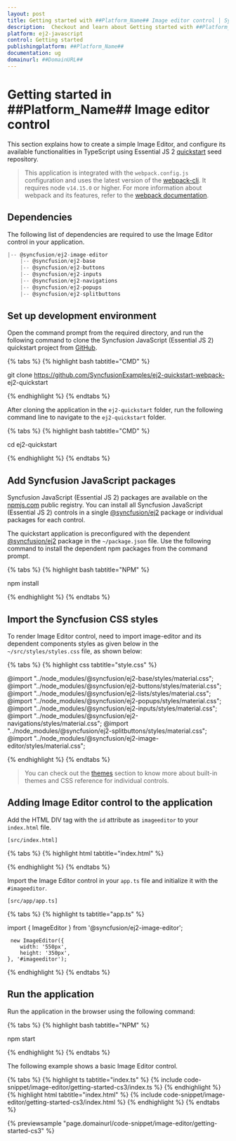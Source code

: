```yaml
---
layout: post
title: Getting started with ##Platform_Name## Image editor control | Syncfusion
description:  Checkout and learn about Getting started with ##Platform_Name## Image editor control of Syncfusion Essential JS 2 and more details.
platform: ej2-javascript
control: Getting started 
publishingplatform: ##Platform_Name##
documentation: ug
domainurl: ##DomainURL##
---
```


# Getting started in ##Platform_Name## Image editor control

This section explains how to create a simple Image Editor, and configure its available functionalities in TypeScript using Essential JS 2 [quickstart](https://github.com/SyncfusionExamples/ej2-quickstart-webpack-) seed repository.

> This application is integrated with the `webpack.config.js` configuration and uses the latest version of the [webpack-cli](https://webpack.js.org/api/cli/#commands). It requires node `v14.15.0` or higher. For more information about webpack and its features, refer to the [webpack documentation](https://webpack.js.org/guides/getting-started/).

## Dependencies

The following list of dependencies are required to use the Image Editor control in your application.

```js
|-- @syncfusion/ej2-image-editor
    |-- @syncfusion/ej2-base
    |-- @syncfusion/ej2-buttons
    |-- @syncfusion/ej2-inputs
    |-- @syncfusion/ej2-navigations
    |-- @syncfusion/ej2-popups
    |-- @syncfusion/ej2-splitbuttons
```

## Set up development environment

Open the command prompt from the required directory, and run the following command to clone the Syncfusion JavaScript (Essential JS 2) quickstart project from [GitHub](https://github.com/SyncfusionExamples/ej2-quickstart-webpack-).

{% tabs %}
{% highlight bash tabtitle="CMD" %}

git clone https://github.com/SyncfusionExamples/ej2-quickstart-webpack- ej2-quickstart

{% endhighlight %}
{% endtabs %}

After cloning the application in the `ej2-quickstart` folder, run the following command line to navigate to the `ej2-quickstart` folder.

{% tabs %}
{% highlight bash tabtitle="CMD" %}

cd ej2-quickstart

{% endhighlight %}
{% endtabs %}

## Add Syncfusion JavaScript packages

Syncfusion JavaScript (Essential JS 2) packages are available on the [npmjs.com](https://www.npmjs.com/~syncfusionorg) public registry. You can install all Syncfusion JavaScript (Essential JS 2) controls in a single [@syncfusion/ej2](https://www.npmjs.com/package/@syncfusion/ej2) package or individual packages for each control.

The quickstart application is preconfigured with the dependent [@syncfusion/ej2](https://www.npmjs.com/package/@syncfusion/ej2) package in the `~/package.json` file. Use the following command to install the dependent npm packages from the command prompt.

{% tabs %}
{% highlight bash tabtitle="NPM" %}

npm install

{% endhighlight %}
{% endtabs %}

## Import the Syncfusion CSS styles

To render Image Editor control, need to import image-editor and its dependent components styles as given below in the `~/src/styles/styles.css` file, as shown below: 

{% tabs %}
{% highlight css tabtitle="style.css" %}

@import "../node_modules/@syncfusion/ej2-base/styles/material.css";
@import "../node_modules/@syncfusion/ej2-buttons/styles/material.css";
@import "../node_modules/@syncfusion/ej2-lists/styles/material.css";
@import "../node_modules/@syncfusion/ej2-popups/styles/material.css";
@import "../node_modules/@syncfusion/ej2-inputs/styles/material.css";
@import "../node_modules/@syncfusion/ej2-navigations/styles/material.css";
@import "../node_modules/@syncfusion/ej2-splitbuttons/styles/material.css";
@import "../node_modules/@syncfusion/ej2-image-editor/styles/material.css";

{% endhighlight %}
{% endtabs %}

> You can check out the [themes](https://ej2.syncfusion.com/documentation/appearance/theme/) section to know more about built-in themes and CSS reference for individual controls.

## Adding Image Editor control to the application

Add the HTML DIV tag with the `id` attribute as `imageeditor` to your `index.html` file.

`[src/index.html]`

{% tabs %}
{% highlight html tabtitle="index.html" %}

<!DOCTYPE html>
<html lang="en">

<head>
    <title>Essential JS 2 - Image Editor</title>
    <meta charset="utf-8" />
    <meta name="viewport" content="width=device-width, initial-scale=1.0, user-scalable=no" />
    <meta name="description" content="Essential JS 2 - Image Editor" />
    <meta name="author" content="Syncfusion" />
    <link rel="shortcut icon" href="resources/favicon.ico" />
</head>

<body>
      <div id="imageeditor">
    </div>
</body>
</html>

{% endhighlight %}
{% endtabs %}

Import the Image Editor control in your `app.ts` file and initialize it with the `#imageeditor`.

`[src/app/app.ts]`

{% tabs %}
{% highlight ts tabtitle="app.ts" %}

import { ImageEditor } from '@syncfusion/ej2-image-editor';

     new ImageEditor({
        width: '550px',
        height: '350px',
    }, '#imageeditor');

{% endhighlight %}
{% endtabs %}

## Run the application

Run the application in the browser using the following command:

{% tabs %}
{% highlight bash tabtitle="NPM" %}

npm start

{% endhighlight %}
{% endtabs %}

The following example shows a basic Image Editor control.

{% tabs %}
{% highlight ts tabtitle="index.ts" %}
{% include code-snippet/image-editor/getting-started-cs3/index.ts %}
{% endhighlight %}
{% highlight html tabtitle="index.html" %}
{% include code-snippet/image-editor/getting-started-cs3/index.html %}
{% endhighlight %}
{% endtabs %}
          
{% previewsample "page.domainurl/code-snippet/image-editor/getting-started-cs3" %}

